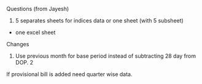 Questions (from Jayesh)

1. 5 separates sheets for indices data or one sheet (with 5 subsheet)

- one excel sheet

Changes

1. Use previous month for base period instead of subtracting 28 day from DOP.
   2

If provisional bill is added need quarter wise data.
